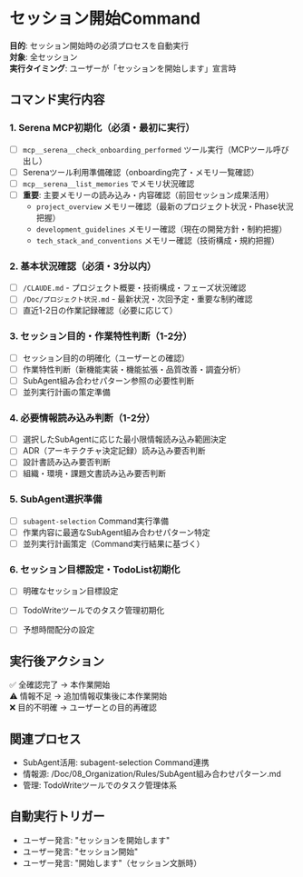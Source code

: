 # セッション開始Command

**目的**: セッション開始時の必須プロセスを自動実行  
**対象**: 全セッション  
**実行タイミング**: ユーザーが「セッションを開始します」宣言時

## コマンド実行内容

### 1. Serena MCP初期化（必須・最初に実行）
- [ ] `mcp__serena__check_onboarding_performed` ツール実行（MCPツール呼び出し）
- [ ] Serenaツール利用準備確認（onboarding完了・メモリ一覧確認）
- [ ] `mcp__serena__list_memories` でメモリ状況確認
- [ ] **重要**: 主要メモリーの読み込み・内容確認（前回セッション成果活用）
  - `project_overview` メモリー確認（最新のプロジェクト状況・Phase状況把握）
  - `development_guidelines` メモリー確認（現在の開発方針・制約把握）
  - `tech_stack_and_conventions` メモリー確認（技術構成・規約把握）

### 2. 基本状況確認（必須・3分以内）
- [ ] `/CLAUDE.md` - プロジェクト概要・技術構成・フェーズ状況確認
- [ ] `/Doc/プロジェクト状況.md` - 最新状況・次回予定・重要な制約確認
- [ ] 直近1-2日の作業記録確認（必要に応じて）

### 3. セッション目的・作業特性判断（1-2分）
- [ ] セッション目的の明確化（ユーザーとの確認）
- [ ] 作業特性判断（新機能実装・機能拡張・品質改善・調査分析）
- [ ] SubAgent組み合わせパターン参照の必要性判断
- [ ] 並列実行計画の策定準備

### 4. 必要情報読み込み判断（1-2分）
- [ ] 選択したSubAgentに応じた最小限情報読み込み範囲決定
- [ ] ADR（アーキテクチャ決定記録）読み込み要否判断
- [ ] 設計書読み込み要否判断
- [ ] 組織・環境・課題文書読み込み要否判断

### 5. SubAgent選択準備
- [ ] `subagent-selection` Command実行準備
- [ ] 作業内容に最適なSubAgent組み合わせパターン特定
- [ ] 並列実行計画策定（Command実行結果に基づく）

### 6. セッション目標設定・TodoList初期化
- [ ] 明確なセッション目標設定
- [ ] TodoWriteツールでのタスク管理初期化
- [ ] 予想時間配分の設定


## 実行後アクション
✅ 全確認完了 → 本作業開始  
⚠️ 情報不足 → 追加情報収集後に本作業開始  
❌ 目的不明確 → ユーザーとの目的再確認

## 関連プロセス
- SubAgent活用: subagent-selection Command連携
- 情報源: /Doc/08_Organization/Rules/SubAgent組み合わせパターン.md
- 管理: TodoWriteツールでのタスク管理体系

## 自動実行トリガー
- ユーザー発言: "セッションを開始します"
- ユーザー発言: "セッション開始"  
- ユーザー発言: "開始します"（セッション文脈時）